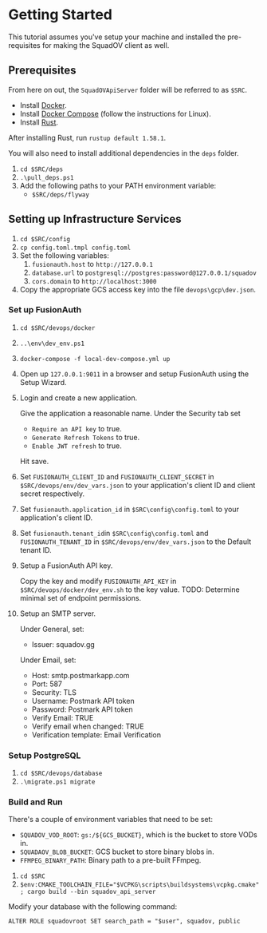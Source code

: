 # Getting Started

This tutorial assumes you've setup your machine and installed the pre-requisites for making the SquadOV client as well.

## Prerequisites

From here on out, the `SquadOVApiServer` folder will be referred to as `$SRC`.

* Install [Docker](https://docs.docker.com/docker-for-windows/wsl/).
* Install [Docker Compose](https://docs.docker.com/compose/install/) (follow the instructions for Linux).
* Install [Rust](https://www.rust-lang.org/tools/install).

After installing Rust, run `rustup default 1.58.1`.

You will also need to install additional dependencies in the `deps` folder.

1. `cd $SRC/deps`
2. `.\pull_deps.ps1`
3. Add the following paths to your PATH environment variable:
    * `$SRC/deps/flyway`

## Setting up Infrastructure Services

1. `cd $SRC/config`
2. `cp config.toml.tmpl config.toml`
3. Set the following variables:
   1. `fusionauth.host` to `http://127.0.0.1`
   2. `database.url` to `postgresql://postgres:password@127.0.0.1/squadov`
   3. `cors.domain` to `http://localhost:3000`
4. Copy the appropriate GCS access key into the file `devops\gcp\dev.json`.

### Set up FusionAuth

1. `cd $SRC/devops/docker`
2. `..\env\dev_env.ps1`
3. `docker-compose -f local-dev-compose.yml up`
4. Open up `127.0.0.1:9011` in a browser and setup FusionAuth using the Setup Wizard.
5. Login and create a new application.

    Give the application a reasonable name. Under the Security tab set

    * `Require an API key` to true.
    * `Generate Refresh Tokens` to true.
    * `Enable JWT refresh` to true.

    Hit save.
6. Set `FUSIONAUTH_CLIENT_ID` and `FUSIONAUTH_CLIENT_SECRET` in `$SRC/devops/env/dev_vars.json` to your application's client ID and client secret respectively.
7. Set `fusionauth.application_id` in `$SRC\config\config.toml` to your application's client ID.
8. Set `fusionauth.tenant_id`in `$SRC\config\config.toml` and `FUSIONAUTH_TENANT_ID` in `$SRC/devops/env/dev_vars.json` to the Default tenant ID.
9. Setup a FusionAuth API key.

    Copy the key and modify `FUSIONAUTH_API_KEY` in `$SRC/devops/docker/dev_env.sh` to the key value.
    TODO: Determine minimal set of endpoint permissions.
10. Setup an SMTP server.

    Under General, set:
    * Issuer: squadov.gg

    Under Email, set:

    * Host: smtp.postmarkapp.com
    * Port: 587
    * Security: TLS
    * Username: Postmark API token
    * Password: Postmark API token
    * Verify Email: TRUE
    * Verify email when changed: TRUE
    * Verification template: Email Verification

### Setup PostgreSQL

1. `cd $SRC/devops/database`
2. `.\migrate.ps1 migrate`

### Build and Run

There's a couple of environment variables that need to be set:
* `SQUADOV_VOD_ROOT`: `gs:/${GCS_BUCKET}`, which is the bucket to store VODs in.
* `SQUADAOV_BLOB_BUCKET`: GCS bucket to store binary blobs in.
* `FFMPEG_BINARY_PATH`: Binary path to a pre-built FFmpeg.

1. `cd $SRC`
2. `$env:CMAKE_TOOLCHAIN_FILE="$VCPKG\scripts\buildsystems\vcpkg.cmake"; cargo build --bin squadov_api_server`

Modify your database with the following command: 
```
ALTER ROLE squadovroot SET search_path = "$user", squadov, public
```